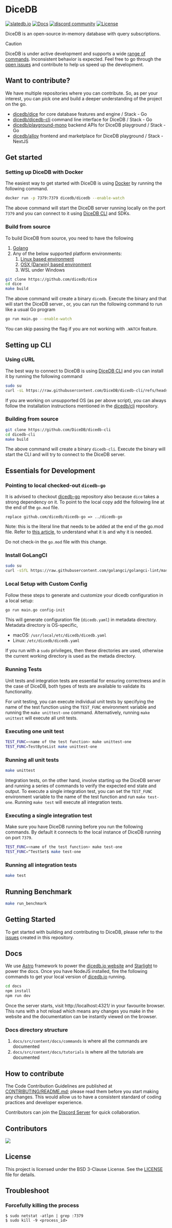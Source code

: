 DiceDB
===

<a href="https://dicedb.io">![slatedb.io](https://img.shields.io/badge/site-dicedb.io-00A1FF?style=flat-square)</a>
<a href="https://dicedb.io/get-started/installation/">![Docs](https://img.shields.io/badge/docs-00A1FF?style=flat-square)</a>
<a target="_blank" href="https://discord.gg/6r8uXWtXh7"><img src="https://dcbadge.limes.pink/api/server/6r8uXWtXh7?style=flat" alt="discord community" /></a>
[![License](https://img.shields.io/badge/license-BSD--3--Clause-blue.svg)](LICENSE)

DiceDB is an open-source in-memory database with query subscriptions.

> [!CAUTION]
> DiceDB is under active development and supports a wide [range of commands](https://dicedb.io/commands/get/). Inconsistent behavior is expected. Feel free to go through the [open issues](https://github.com/DiceDB/dice/issues) and contribute to help us speed up the development.

## Want to contribute?

We have multiple repositories where you can contribute. So, as per your interest, you can pick one and build a deeper understanding of the project on the go.

- [dicedb/dice](https://github.com/dicedb/dice) for core database features and engine / Stack - Go
- [dicedb/dicedb-cli](https://github.com/dicedb/dicedb-cli) command line interface for DiceDB / Stack - Go
- [dicedb/playground-mono](https://github.com/dicedb/playground-mono) backend APIs for DiceDB playground / Stack - Go
- [dicedb/alloy](https://github.com/dicedb/alloy) frontend and marketplace for DiceDB playground / Stack - NextJS

## Get started

### Setting up DiceDB with Docker

The easiest way to get started with DiceDB is using [Docker](https://www.docker.com/) by running the following command.

```bash
docker run -p 7379:7379 dicedb/dicedb --enable-watch
```

The above command will start the DiceDB server running locally on the port `7379` and you can connect
to it using [DiceDB CLI](https://github.com/DiceDB/dicedb-cli) and SDKs.

### Build from source

To build DiceDB from source, you need to have the following

1. [Golang](https://go.dev/)
2. Any of the below supported platform environments:
    1. [Linux based environment](https://en.wikipedia.org/wiki/Comparison_of_Linux_distributions)
    2. [OSX (Darwin) based environment](https://en.wikipedia.org/wiki/MacOS)
    3. WSL under Windows

```sh
git clone https://github.com/dicedb/dice
cd dice
make build
```

The above command will create a binary `dicedb`. Execute the binary and that will
start the DiceDB server., or, you can run the following command to run like a usual
Go program

```sh
go run main.go --enable-watch
```

You can skip passing the flag if you are not working with `.WATCH` feature.

## Setting up CLI

### Using cURL

The best way to connect to DiceDB is using [DiceDB CLI](https://github.com/DiceDB/dicedb-cli) and you can install it by running the following command

```bash
sudo su
curl -sL https://raw.githubusercontent.com/DiceDB/dicedb-cli/refs/heads/master/install.sh | sh
```

If you are working on unsupported OS (as per above script), you can always follow the installation instructions mentioned in the [dicedb/cli](https://github.com/DiceDB/dicedb-cli) repository.

### Building from source

```sh
git clone https://github.com/DiceDB/dicedb-cli
cd dicedb-cli
make build
```

The above command will create a binary `dicedb-cli`. Execute the binary will
start the CLI and will try to connect to the DiceDB server.

## Essentials for Development

### Pointing to local checked-out `dicedb-go`

It is advised to checkout [dicedb-go](https://github.com/DiceDB/dicedb-go) repository also because `dice` takes
a strong dependency on it. To point to the local copy add the following line
at the end of the `go.mod` file.

```
replace github.com/dicedb/dicedb-go => ../dicedb-go
```

Note: this is the literal line that needs to be added at the end of the go.mod file.
Refer to [this article](https://thewebivore.com/using-replace-in-go-mod-to-point-to-your-local-module/), to understand what it is and why it is needed.

Do not check-in the `go.mod` file with this change.

### Install GoLangCI

```bash
sudo su
curl -sSfL https://raw.githubusercontent.com/golangci/golangci-lint/master/install.sh | sh -s -- -b /bin v1.60.1
```

### Local Setup with Custom Config

Follow these steps to generate and customize your dicedb configuration in a local setup:

```bash
go run main.go config-init
```

This will generate configuration file (`dicedb.yaml`) in metadata directory.
Metadata directory is OS-specific,

 - macOS: `/usr/local/etc/dicedb/dicedb.yaml`
 - Linux: `/etc/dicedb/dicedb.yaml`

If you run with a `sudo` privileges, then these directories are used, otherwise
the current working directory is used as the metada directory.

### Running Tests

Unit tests and integration tests are essential for ensuring correctness and in the case of DiceDB, both types of tests are available to validate its functionality.

For unit testing, you can execute individual unit tests by specifying the name of the test function using the `TEST_FUNC` environment variable and running the `make unittest-one` command. Alternatively, running `make unittest` will execute all unit tests.

### Executing one unit test

```bash
TEST_FUNC=<name of the test function> make unittest-one
TEST_FUNC=TestByteList make unittest-one
```

### Running all unit tests

```bash
make unittest
```

Integration tests, on the other hand, involve starting up the DiceDB server and running a series of commands to verify the expected end state and output. To execute a single integration test, you can set the `TEST_FUNC` environment variable to the name of the test function and run `make test-one`. Running `make test` will execute all integration tests.

### Executing a single integration test

Make sure you have DiceDB running before you run the following commands.
By default it connects to the local instance of DiceDB running on port `7379`.

```bash
TEST_FUNC=<name of the test function> make test-one
TEST_FUNC=^TestSet$ make test-one
```

### Running all integration tests

```bash
make test
```

## Running Benchmark

```bash
make run_benchmark
```

## Getting Started

To get started with building and contributing to DiceDB, please refer to the [issues](https://github.com/DiceDB/dice/issues) created in this repository.

## Docs

We use [Astro](https://astro.build/) framework to power the [dicedb.io website](https://dicedb.io) and [Starlight](https://starlight.astro.build/) to power the docs. Once you have NodeJS installed, fire the following commands to get your local version of [dicedb.io](https://dicedb.io) running.

```bash
cd docs
npm install
npm run dev
```

Once the server starts, visit http://localhost:4321/ in your favourite browser. This runs with a hot reload which means any changes you make in the website and the documentation can be instantly viewed on the browser.

### Docs directory structure

1. `docs/src/content/docs/commands` is where all the commands are documented
2. `docs/src/content/docs/tutorials` is where all the tutorials are documented

## How to contribute

The Code Contribution Guidelines are published at [CONTRIBUTING/README.md](CONTRIBUTING/README.md); please read them before you start making any changes. This would allow us to have a consistent standard of coding practices and developer experience.

Contributors can join the [Discord Server](https://discord.gg/6r8uXWtXh7) for quick collaboration.

## Contributors

<a href = "https://github.com/dicedb/dice/graphs/contributors">
  <img src = "https://contrib.rocks/image?repo=dicedb/dice"/>
</a>

## License

This project is licensed under the BSD 3-Clause License. See the [LICENSE](LICENSE) file for details.

## Troubleshoot

### Forcefully killing the process

```
$ sudo netstat -atlpn | grep :7379
$ sudo kill -9 <process_id>
```
